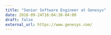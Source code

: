```yaml
---
title: "Senior Software Engineer at Genesys"
date: 2018-09-24T16:04:38-04:00
draft: false
external_url: https://www.genesys.com/
---
```


